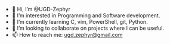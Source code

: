 - 👋 Hi, I’m @UGD-Zephyr
- 👀 I’m interested in Programming and Software development.
- 🌱 I’m currently learning C, vim, PowerShell, git, Python.
- 💞️ I’m looking to collaborate on projects where I can be useful.
- 📫 How to reach me: ugd.zephyr@gmail.com

<!---
UGD-Zephyr/UGD-Zephyr is a ✨ special ✨ repository because its `README.md` (this file) appears on your GitHub profile.
You can click the Preview link to take a look at your changes.
--->
